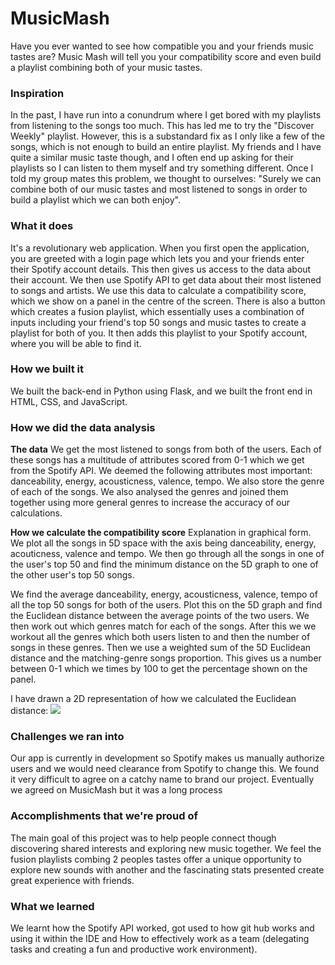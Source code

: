 # MusicMash
Have you ever wanted to see how compatible you and your friends music tastes are?
Music Mash will tell you your compatibility score and even build a playlist combining both of your music tastes.

### Inspiration
In the past, I have run into a conundrum where I get bored with my playlists from listening to the songs too much. This has led me to try the "Discover Weekly" playlist. However, this is a substandard fix as I only like a few of the songs, which is not enough to build an entire playlist. My friends and I have quite a similar music taste though, and I often end up asking for their playlists so I can listen to them myself and try something different. Once I told my group mates this problem, we thought to ourselves: "Surely we can combine both of our music tastes and most listened to songs in order to build a playlist which we can both enjoy".

### What it does
It's a revolutionary web application. When you first open the application, you are greeted with a login page which lets you and your friends enter their Spotify account details. This then gives us access to the data about their account. We then use Spotify API to get data about their most listened to songs and artists. We use this data to calculate a compatibility score, which we show on a panel in the centre of the screen. There is also a button which creates a fusion playlist, which essentially uses a combination of inputs including your friend's top 50 songs and music tastes to create a playlist for both of you. It then adds this playlist to your Spotify account, where you will be able to find it.

### How we built it
We built the back-end in Python using Flask, and we built the front end in HTML, CSS, and JavaScript.

### How we did the data analysis
**The data**
We get the most listened to songs from both of the users. Each of these songs has a multitude of attributes scored from 0-1 which we get from the Spotify API. We deemed the following attributes most important: danceability, energy, acousticness, valence, tempo. We also store the genre of each of the songs. We also analysed the genres and joined them together using more general genres to increase the accuracy of our calculations.

**How we calculate the compatibility score**
Explanation in graphical form. We plot all the songs in 5D space with the axis being danceability, energy, acouticness, valence and tempo. We  then go through all the songs in one of the user's top 50 and find the minimum distance on the 5D graph to one of the other user's top 50 songs.

We find the average danceability, energy, acousticness, valence, tempo of all the top 50 songs for both of the users. Plot this on the 5D graph and find the Euclidean distance between the average points of the two users. We then work out which genres match for each of the songs. 
After this we we workout all the genres which both users listen to and then the number of songs in these genres. Then we use a weighted sum of the 5D Euclidean distance and the matching-genre songs proportion. This gives us a number between 0-1 which we times by 100 to get the percentage shown on the panel.

I have drawn a 2D representation of how we calculated the Euclidean distance:
![](https://github.com/hja03/TopHackersAndShaggers/blob/main/2d%20representation.PNG)

### Challenges we ran into
Our app is currently in development so Spotify makes us manually authorize users and we would need clearance from Spotify to change this.
We found it very difficult to agree on a catchy name to brand our project. Eventually we agreed on MusicMash but it was a long process

### Accomplishments that we're proud of
The main goal of this project was to help people connect though discovering shared interests and exploring new music together. We feel the fusion playlists combing 2 peoples tastes offer a unique opportunity to explore new sounds with another and the fascinating stats presented create great experience with friends.

### What we learned
We learnt how the Spotify API worked, got used to how git hub works and using it within the IDE and How to effectively work as a team (delegating tasks and creating a fun and productive work environment).